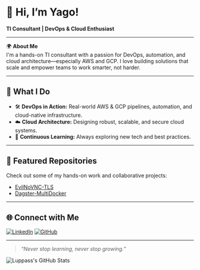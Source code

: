 # 👋 Hi, I’m Yago!

**TI Consultant | DevOps & Cloud Enthusiast**

---

🌍 **About Me**  
I'm a hands-on TI consultant with a passion for DevOps, automation, and cloud architecture—especially AWS and GCP. I love building solutions that scale and empower teams to work smarter, not harder.

---

## 🚀 What I Do

- 🛠️ **DevOps in Action:** Real-world AWS & GCP pipelines, automation, and cloud-native infrastructure.
- ☁️ **Cloud Architecture:** Designing robust, scalable, and secure cloud systems.
- 🔄 **Continuous Learning:** Always exploring new tech and best practices.

---

## 📂 Featured Repositories

Check out some of my hands-on work and collaborative projects:

- [EvilNoVNC-TLS](https://github.com/Luppass/EvilNoVNC-TLS)  
- [Dagster-MultiDocker](https://github.com/Luppass/Dagster-MultiDocker)  

---

## 🌐 Connect with Me

[![LinkedIn](https://img.shields.io/badge/LinkedIn-blue?logo=linkedin)](https://www.linkedin.com/in/yagoiglesias/)
[![GitHub](https://img.shields.io/badge/GitHub-222?logo=github&logoColor=white)](https://github.com/Luppass)

---

> _“Never stop learning, never stop growing.”_

![Luppass's GitHub Stats](https://github-readme-stats.vercel.app/api?username=Luppass&show_icons=true&theme=radical)
